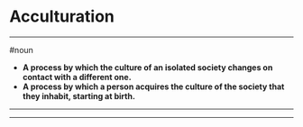 # Acculturation
---
#noun
- **A process by which the culture of an isolated society changes on contact with a different one.**
- **A process by which a person acquires the culture of the society that they inhabit, starting at birth.**
---
---
